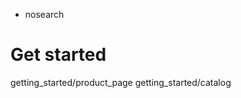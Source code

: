   - nosearch

# Get started

<div class="toctree" data-titlesonly="">

getting\_started/product\_page getting\_started/catalog

</div>
